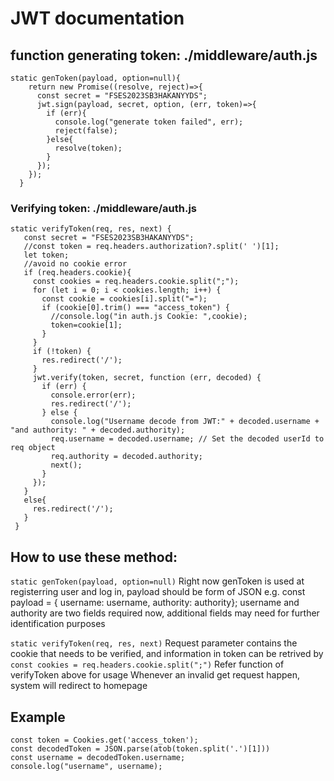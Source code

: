 # JWT documentation

## function generating token: ./middleware/auth.js
```
static genToken(payload, option=null){
    return new Promise((resolve, reject)=>{
      const secret = "FSES2023SB3HAKANYYDS";
      jwt.sign(payload, secret, option, (err, token)=>{
        if (err){
          console.log("generate token failed", err);
          reject(false);
        }else{
          resolve(token);
        }
      });
    });
  }
```
### Verifying token: ./middleware/auth.js
 ```
 static verifyToken(req, res, next) {
    const secret = "FSES2023SB3HAKANYYDS";
    //const token = req.headers.authorization?.split(' ')[1];
    let token;
    //avoid no cookie error
    if (req.headers.cookie){
      const cookies = req.headers.cookie.split(";");
      for (let i = 0; i < cookies.length; i++) {
        const cookie = cookies[i].split("=");
        if (cookie[0].trim() === "access_token") {
          //console.log("in auth.js Cookie: ",cookie);
          token=cookie[1];
        }
      }
      if (!token) {
        res.redirect('/');
      }
      jwt.verify(token, secret, function (err, decoded) {
        if (err) {
          console.error(err);
          res.redirect('/');
        } else {
          console.log("Username decode from JWT:" + decoded.username + "and authority: " + decoded.authority);
          req.username = decoded.username; // Set the decoded userId to req object
          req.authority = decoded.authority;
          next();
        }
      });
    }
    else{
      res.redirect('/');
    }
  }
  ```

## How to use these method:
``` static genToken(payload, option=null) ```
Right now genToken is used at registerring user and log in, payload should be form of JSON
e.g.  const payload = { username: username, authority: authority};
username and authority are two fields required now, additional fields may need for further identification purposes

``` static verifyToken(req, res, next) ```
Request parameter contains the cookie that needs to be verified, and information in token can be retrived by ``` const cookies = req.headers.cookie.split(";") ``` 
Refer function of verifyToken above for usage
Whenever an invalid get request happen, system will redirect to homepage

## Example

``` 
const token = Cookies.get('access_token');
const decodedToken = JSON.parse(atob(token.split('.')[1]))
const username = decodedToken.username;
console.log("username", username);

```